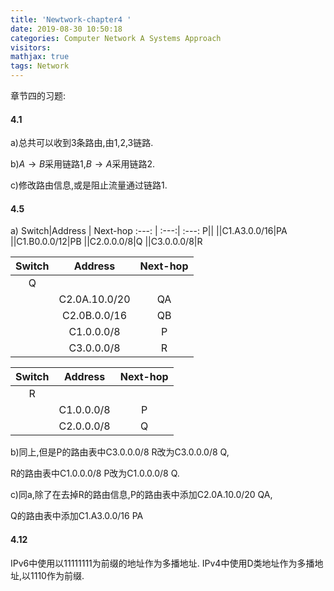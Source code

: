 ```yaml
---
title: 'Newtwork-chapter4 '
date: 2019-08-30 10:50:18
categories: Computer Network A Systems Approach
visitors: 
mathjax: true
tags: Network
---
```

章节四的习题:

#### 4.1

a)总共可以收到3条路由,由1,2,3链路.

b)$A\rightarrow B$采用链路1,$B\rightarrow A$采用链路2.

c)修改路由信息,或是阻止流量通过链路1.

#### 4.5
a)
Switch|Address | Next-hop 
:---: | :---:| :---:
P||
||C1.A3.0.0/16|PA
||C1.B0.0.0/12|PB
||C2.0.0.0/8|Q
||C3.0.0.0/8|R

Switch|Address | Next-hop 
:---: | :---:| :---:
Q||
||C2.0A.10.0/20|QA
||C2.0B.0.0/16|QB
||C1.0.0.0/8|P
||C3.0.0.0/8|R

Switch|Address | Next-hop 
:---: | :---:| :---:
R||
||C1.0.0.0/8|P
||C2.0.0.0/8|Q

b)同上,但是P的路由表中C3.0.0.0/8 R改为C3.0.0.0/8 Q,

R的路由表中C1.0.0.0/8 P改为C1.0.0.0/8 Q.

c)同a,除了在去掉R的路由信息,P的路由表中添加C2.0A.10.0/20 QA,

Q的路由表中添加C1.A3.0.0/16 PA

#### 4.12
IPv6中使用以11111111为前缀的地址作为多播地址. IPv4中使用D类地址作为多播地址,以1110作为前缀.